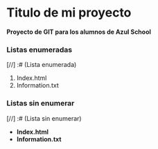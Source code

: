  # Titulo de mi proyecto
**Proyecto de GIT para los alumnos de Azul School** 

### Listas enumeradas

[//] :# (Lista enumerada)

1. Index.html
2. Information.txt

### Listas sin enumerar

[//] :# (Lista sin enumerar)
* **Index.html**
* **Information.txt**